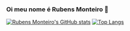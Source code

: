 ### Oi meu nome é Rubens Monteiro 👋

[![Rubens Monteiro's GitHub stats](https://github-readme-stats.vercel.app/api?username=rmo000)](https://github.com/rmo000/)
[![Top Langs](https://github-readme-stats.vercel.app/api/top-langs/?username=rmo000&layout=compact)](https://github.com/rmo000/)
